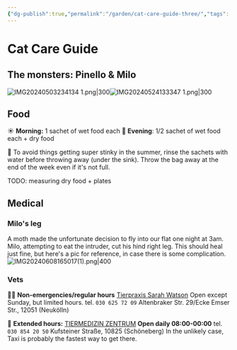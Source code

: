```yaml
---
{"dg-publish":true,"permalink":"/garden/cat-care-guide-three/","tags":["house-sitting"],"created":"2024-06-08T23:50:34.353+02:00","updated":"2024-06-08T23:51:08.181+02:00"}
---
```


# Cat Care Guide
## The monsters: Pinello  & Milo

![IMG20240503234134 1.png|300](/img/user/Files/IMG20240503234134%201.png)![IMG20240524133347 1.png|300](/img/user/Files/IMG20240524133347%201.png)
## Food
☀️ **Morning:** 1 sachet of wet food each
🌙 **Evening**: 1/2 sachet of wet food each + dry food

🤢 To avoid things getting super stinky in the summer, rinse the sachets with water before throwing away (under the sink). Throw the bag away at the end of the week even if it's not full.

TODO: measuring dry food + plates
## Medical

### Milo's leg
A moth made the unfortunate decision to fly into our flat one night at 3am.
Milo, attempting to eat the intruder, cut his hind right leg.
This should heal just fine, but here's a pic for reference, in case there is some complication.
![IMG20240608165017(1).png|400](/img/user/Files/IMG20240608165017(1).png)


### Vets
👩‍⚕️ **Non-emergencies/regular hours**
[Tierpraxis Sarah Watson](https://www.tierarzt-watson.de/english/)
Open except Sunday, but limited hours.
tel. `030 625 72 09`
Altenbraker Str. 29/Ecke Emser Str., 12051 (Neukölln)

🚨 **Extended hours:**
[TIERMEDIZIN ZENTRUM](https://tiermedizinzentrum.de/)
**Open daily 08:00-00:00**
tel. `030 854 20 50`
Kufsteiner Straße, 10825 (Schöneberg)
In the unlikely case, Taxi is probably the fastest way to get there.